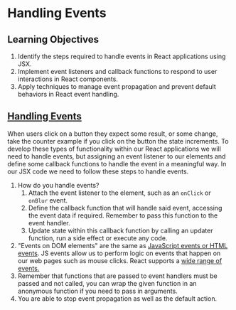 # Handling Events

## Learning Objectives

1. Identify the steps required to handle events in React applications using JSX.
2. Implement event listeners and callback functions to respond to user interactions in React components.
3. Apply techniques to manage event propagation and prevent default behaviors in React event handling.

## <a href="https://react.dev/learn/responding-to-events" target="_blank">Handling Events</a>

When users click on a button they expect some result, or some change, take the counter example if you click on the button the state increments. To develop these types of functionality within our React applications we will need to handle events, but assigning an event listener to our elements and define some callback functions to handle the event in a meaningful way. In our JSX code we need to follow these steps to handle events.

1. How do you handle events?
   1. Attach the event listener to the element, such as an `onClick` or `onBlur` event.
   2. Define the callback function that will handle said event, accessing the event data if required. Remember to pass this function to the event handler.
   3. Update state within this callback function by calling an updater function, run a side effect or execute any code.
2. "Events on DOM elements" are the same as <a href="https://www.w3schools.com/js/js_events.asp" target="_blank">JavaScript events or HTML events</a>. JS events allow us to perform logic on events that happen on our web pages such as mouse clicks. React supports a <a href="https://react.dev/reference/react-dom/components/common#common-props" target="_blank">wide range of events.</a>
3. Remember that functions that are passed to event handlers must be passed and not called, you can wrap the given function in an anonymous function if you need to pass in arguments.
4. You are able to stop event propagation as well as the default action.
